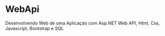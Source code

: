 # WebApi
 Desenvolvendo Web de uma Aplicação com Asp.NET Web API, Html, Css, Javascript, Bootstrap e SQL
